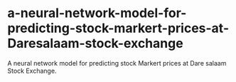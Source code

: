 # a-neural-network-model-for-predicting-stock-markert-prices-at-Daresalaam-stock-exchange


A neural network model for predicting stock Markert prices at Dare salaam Stock Exchange.
